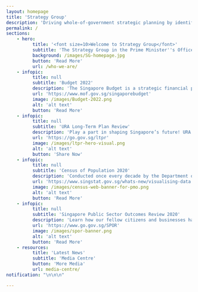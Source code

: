 ```yaml
---
layout: homepage
title: 'Strategy Group'
description: 'Driving whole-of-government strategic planning by identifying key priorities and emerging issues over the medium to long-term'
permalink: /
sections:
    - hero:
          title: '<font size=10>Welcome to Strategy Group</font>'
          subtitle: 'The Strategy Group in the Prime Minister''s Office drives whole-of-government strategic planning by identifying key priorities and emerging issues over the medium to long-term. It partners public agencies to strengthen whole-of-government effort on key cross-cutting issues, such as population and climate change.'
          background: /images/SG-homepage.jpg
          button: 'Read More'
          url: /who-we-are/
    - infopic:
          title: null
          subtitle: 'Budget 2022'
          description: 'The Singapore Budget is a strategic financial plan to address the challenges facing us, and to build our future Singapore together. Click to find out more about our national Budget process.'
          url: 'https://www.mof.gov.sg/singaporebudget'
          image: /images/Budget-2022.png
          alt: 'alt text'
          button: 'Read More'
    - infopic:
          title: null
          subtitle: 'URA Long-Term Plan Review'
          description: 'Play a part in shaping Singapore’s future! URA has launched a year-long public engagement exercise for the Long-Term Plan Review, where you can share your aspirations and needs for our future city. This will help URA to develop resilient, flexible, and inclusive long-term plans based on your feedback in this Long-Term Plan Review. Share your views on shaping our future city in the online poll today.'
          url: 'https://go.gov.sg/ltpr'
          image: /images/ltpr-hero-visual.png
          alt: 'alt text'
          button: 'Share Now'
    - infopic:
          title: null
          subtitle: 'Census of Population 2020'
          description: 'Conducted once every decade by the Department of Statistics (DOS), the Census is the most comprehensive source of information on population and households, and provides benchmark data for other demographic, economic and social statistics. Census 2020 data is now available on DOS’s website.'
          url: 'https://www.singstat.gov.sg/whats-new/visualising-data'
          image: /images/census-web-banner-for-pmo.png
          alt: 'alt text'
          button: 'Read More'
    - infopic:
          title: null
          subtitle: 'Singapore Public Sector Outcomes Review 2020'
          description: 'Learn how our fellow citizens and businesses have progressed over the past two years.'
          url: 'https://www.go.gov.sg/SPOR'
          image: /images/spor-banner.png
          alt: 'alt text'
          button: 'Read More'
    - resources:
          title: 'Latest News'
          subtitle: 'Media Centre'
          button: 'More Media'
          url: media-centre/
notification: "\n\n\n"

---
```

